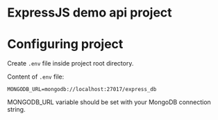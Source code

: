 # ExpressJS demo api project

# Configuring project

Create `.env` file inside project root directory.

Content of `.env` file:

```
MONGODB_URL=mongodb://localhost:27017/express_db
```

MONGODB_URL variable should be set with your MongoDB connection string.
